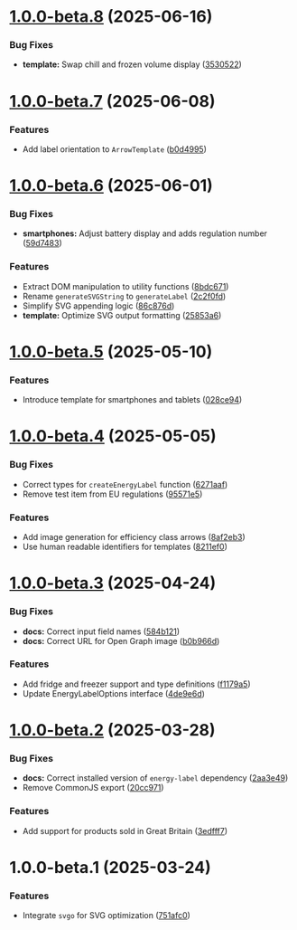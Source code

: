 # [1.0.0-beta.8](https://github.com/marcmarine/energy-label/compare/v1.0.0-beta.7...v1.0.0-beta.8) (2025-06-16)


### Bug Fixes

* **template:** Swap chill and frozen volume display ([3530522](https://github.com/marcmarine/energy-label/commit/3530522138e6f8360f849ca03350b48df56516ea))

# [1.0.0-beta.7](https://github.com/marcmarine/energy-label/compare/v1.0.0-beta.6...v1.0.0-beta.7) (2025-06-08)


### Features

* Add label orientation to `ArrowTemplate` ([b0d4995](https://github.com/marcmarine/energy-label/commit/b0d4995c655115f33bc7e700fab1a3fa3d8ce420))

# [1.0.0-beta.6](https://github.com/marcmarine/energy-label/compare/v1.0.0-beta.5...v1.0.0-beta.6) (2025-06-01)


### Bug Fixes

* **smartphones:** Adjust battery display and adds regulation number ([59d7483](https://github.com/marcmarine/energy-label/commit/59d74830d4243e933a0d2610a960cdcb5030ed78))


### Features

* Extract DOM manipulation to utility functions ([8bdc671](https://github.com/marcmarine/energy-label/commit/8bdc6718bf67aef59fc5498354f66e58388c08d1))
* Rename `generateSVGString` to `generateLabel` ([2c2f0fd](https://github.com/marcmarine/energy-label/commit/2c2f0fdd3fbe744407a47453454db86199faf2ac))
* Simplify SVG appending logic ([86c876d](https://github.com/marcmarine/energy-label/commit/86c876d7de1a0c180a70c54d9f0495640235bba5))
* **template:** Optimize SVG output formatting ([25853a6](https://github.com/marcmarine/energy-label/commit/25853a605c31202bc2d11a1909264e3dff15583b))

# [1.0.0-beta.5](https://github.com/marcmarine/energy-label/compare/v1.0.0-beta.4...v1.0.0-beta.5) (2025-05-10)


### Features

* Introduce template for smartphones and tablets ([028ce94](https://github.com/marcmarine/energy-label/commit/028ce94decaacc7ba5fa93ed9cc83a04488573a2))

# [1.0.0-beta.4](https://github.com/marcmarine/energy-label/compare/v1.0.0-beta.3...v1.0.0-beta.4) (2025-05-05)


### Bug Fixes

* Correct types for `createEnergyLabel` function ([6271aaf](https://github.com/marcmarine/energy-label/commit/6271aaf54339db9e361c14920624c057d53204fd))
* Remove test item from EU regulations ([95571e5](https://github.com/marcmarine/energy-label/commit/95571e57eebf701785b241d5a26a3f9005a91b42))


### Features

* Add image generation for efficiency class arrows ([8af2eb3](https://github.com/marcmarine/energy-label/commit/8af2eb34787299831633a95e89de42f131203018))
* Use human readable identifiers for templates ([8211ef0](https://github.com/marcmarine/energy-label/commit/8211ef0c788a2d97d3a18f74a8fdcabe20151745))

# [1.0.0-beta.3](https://github.com/marcmarine/energy-label/compare/v1.0.0-beta.2...v1.0.0-beta.3) (2025-04-24)


### Bug Fixes

* **docs:** Correct input field names ([584b121](https://github.com/marcmarine/energy-label/commit/584b121160732156965a73c7dc6b412afea82327))
* **docs:** Correct URL for Open Graph image ([b0b966d](https://github.com/marcmarine/energy-label/commit/b0b966dcac2671f36032ca2b5f8bdd94afb9c987))


### Features

* Add fridge and freezer support and type definitions ([f1179a5](https://github.com/marcmarine/energy-label/commit/f1179a5e3bd150fc1aab4c589e5e2d71be0cb4df))
* Update EnergyLabelOptions interface ([4de9e6d](https://github.com/marcmarine/energy-label/commit/4de9e6d131ef577210d3d7d028956d189bc34c85))

# [1.0.0-beta.2](https://github.com/marcmarine/energy-label/compare/v1.0.0-beta.1...v1.0.0-beta.2) (2025-03-28)


### Bug Fixes

* **docs:** Correct installed version of `energy-label` dependency ([2aa3e49](https://github.com/marcmarine/energy-label/commit/2aa3e4959334fbc4566ebdd03cc62d9206a68905))
* Remove CommonJS export ([20cc971](https://github.com/marcmarine/energy-label/commit/20cc9715eb579b7dff93dc2d7083831d319035d6))


### Features

* Add support for products sold in Great Britain ([3edfff7](https://github.com/marcmarine/energy-label/commit/3edfff7f3dfe3254ef13ac78cc28766eb2460d03))

# 1.0.0-beta.1 (2025-03-24)


### Features

* Integrate `svgo` for SVG optimization ([751afc0](https://github.com/marcmarine/energy-label/commit/751afc02f4b3805143bfc5ec0e57d7be2edeb0ee))
